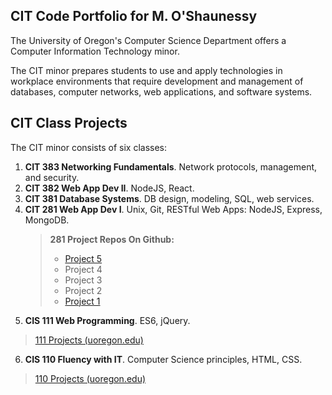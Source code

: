 
<h2>CIT Code Portfolio for M. O'Shaunessy</h2>
The University of Oregon's Computer Science Department offers a Computer Information Technology minor.

The CIT minor prepares students to use and apply technologies in workplace environments that require development and management of databases, computer networks, web applications, and software systems.

<h2>CIT Class Projects</h2>
The CIT minor consists of six classes:

<ol>
  <li><b>CIT 383 Networking Fundamentals</b>. Network protocols, management, and security.
    </li>
  <li><b>CIT 382 Web App Dev II</b>. NodeJS, React.</li>
  <li><b>CIT 381 Database Systems</b>. DB design, modeling, SQL, web services.</li>
  <li><b>CIT 281 Web App Dev I</b>. Unix, Git, RESTful Web Apps: NodeJS, Express, MongoDB.
  <blockquote>
   <b>281 Project Repos On Github:</b>
  <ul>
     <li>
       <a href="https://uo-cit.github.io/project-5-mh108/">Project 5</a>
     </li>
     <li>Project 4</li>
     <li>Project 3</li>
     <li>Project 2</li>
     <li>
       <a href="https://mh108.github.io/project-1/">Project 1</a>
     </li>
     </ul>
  </blockquote>
</ol>

5. <b>CIS 111 Web Programming</a></b>. ES6, jQuery.
<blockquote>
  <a href="https://pages.uoregon.edu/michaelh/111/"> 111 Projects (uoregon.edu)</a>
</blockquote>

6. <b>CIS 110 Fluency with IT</b>. Computer Science principles, HTML, CSS.
<blockquote>
  <a href="https://pages.uoregon.edu/michaelh/110/"> 110 Projects (uoregon.edu)</a>
</blockquote>
